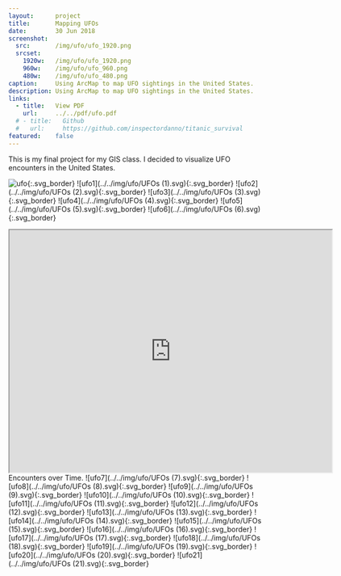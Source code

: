 ```yaml
---
layout:      project
title:       Mapping UFOs
date:        30 Jun 2018
screenshot:
  src:       /img/ufo/ufo_1920.png
  srcset:
    1920w:   /img/ufo/ufo_1920.png
    960w:    /img/ufo/ufo_960.png
    480w:    /img/ufo/ufo_480.png
caption:     Using ArcMap to map UFO sightings in the United States.
description: Using ArcMap to map UFO sightings in the United States.
links:
  - title:   View PDF
    url:     ../../pdf/ufo.pdf
  # - title:   Github
  #   url:     https://github.com/inspectordanno/titanic_survival
featured:    false
---
```

This is my final project for my GIS class. I decided to visualize UFO encounters in the United States.

![ufo](../../img/ufo/UFOs.svg){:.svg_border}
![ufo1](../../img/ufo/UFOs (1).svg){:.svg_border}
![ufo2](../../img/ufo/UFOs (2).svg){:.svg_border}
![ufo3](../../img/ufo/UFOs (3).svg){:.svg_border}
![ufo4](../../img/ufo/UFOs (4).svg){:.svg_border}
![ufo5](../../img/ufo/UFOs (5).svg){:.svg_border}
![ufo6](../../img/ufo/UFOs (6).svg){:.svg_border}
<iframe src="https://drive.google.com/file/d/1YNOYtjZ6Ra2CRocLlHOvaz5yqe4YEai0/preview" width="640" height="480"></iframe>
Encounters over Time.
![ufo7](../../img/ufo/UFOs (7).svg){:.svg_border}
![ufo8](../../img/ufo/UFOs (8).svg){:.svg_border}
![ufo9](../../img/ufo/UFOs (9).svg){:.svg_border}
![ufo10](../../img/ufo/UFOs (10).svg){:.svg_border}
![ufo11](../../img/ufo/UFOs (11).svg){:.svg_border}
![ufo12](../../img/ufo/UFOs (12).svg){:.svg_border}
![ufo13](../../img/ufo/UFOs (13).svg){:.svg_border}
![ufo14](../../img/ufo/UFOs (14).svg){:.svg_border}
![ufo15](../../img/ufo/UFOs (15).svg){:.svg_border}
![ufo16](../../img/ufo/UFOs (16).svg){:.svg_border}
![ufo17](../../img/ufo/UFOs (17).svg){:.svg_border}
![ufo18](../../img/ufo/UFOs (18).svg){:.svg_border}
![ufo19](../../img/ufo/UFOs (19).svg){:.svg_border}
![ufo20](../../img/ufo/UFOs (20).svg){:.svg_border}
![ufo21](../../img/ufo/UFOs (21).svg){:.svg_border}